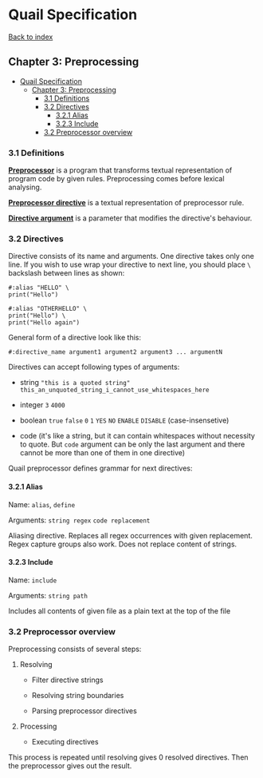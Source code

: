 # Quail Specification
[Back to index](index.md)

## Chapter 3: Preprocessing

<!-- TOC -->
* [Quail Specification](#quail-specification)
  * [Chapter 3: Preprocessing](#chapter-3-preprocessing)
    * [3.1 Definitions](#31-definitions)
    * [3.2 Directives](#32-directives)
      * [3.2.1 Alias](#321-alias)
      * [3.2.3 Include](#323-include)
    * [3.2 Preprocessor overview](#32-preprocessor-overview)
<!-- TOC -->

### 3.1 Definitions

**<u>Preprocessor</u>** is a program that transforms textual representation of program code by given rules. Preprocessing comes before lexical analysing.

**<u>Preprocessor directive</u>** is a textual representation of preprocessor rule.

**<u>Directive argument</u>** is a parameter that modifies the directive's behaviour.

### 3.2 Directives

Directive consists of its name and arguments. One directive takes only one line. If you wish to use wrap your directive to next line, you should place `\` backslash between lines as shown:

```
#:alias "HELLO" \
print("Hello")

#:alias "OTHERHELLO" \
print("Hello") \
print("Hello again")
```

General form of a directive look like this:

```
#:directive_name argument1 argument2 argument3 ... argumentN
```

Directives can accept following types of arguments:

- string `"this is a quoted string" this_an_unquoted_string_i_cannot_use_whitespaces_here`

- integer `3` `4000`

- boolean `true` `false` `0` `1` `YES` `NO` `ENABLE` `DISABLE` (case-insensetive)

- code (it's like a string, but it can contain whitespaces without necessity to quote. But `code` argument can be only the last argument and there cannot be more than one of them in one directive)

Quail preprocessor defines grammar for next directives:

#### 3.2.1 Alias

Name: `alias`, `define`

Arguments: `string regex` `code replacement`

Aliasing directive. Replaces all regex occurrences with given replacement. Regex capture groups also work. Does not replace content of strings.

#### 3.2.3 Include

Name: `include`

Arguments: `string path`

Includes all contents of given file as a plain text at the top of the file

### 3.2 Preprocessor overview

Preprocessing consists of several steps:

1. Resolving
   
   - Filter directive strings
   
   - Resolving string boundaries
   
   - Parsing preprocessor directives

2. Processing
   
   - Executing directives

This process is repeated until resolving gives 0 resolved directives. Then the preprocessor gives out the result.
